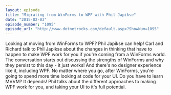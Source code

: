 ```yaml
---
layout: episode
title: "Migrating from WinForms to WPF with Phil Japikse"
date: "2015-02-03"
episode_number: "1095"
episode_url: "http://www.dotnetrocks.com/default.aspx?ShowNum=1095"
---
```


Looking at moving from WinForms to WPF? Phil Japikse can help! Carl and Richard talk to Phil Japikse about the changes in thinking that have to happen to make WPF work for you if you're coming from a WinForms world. The conversation starts out discussing the strengths of WinForms and why they persist to this day - it just works! And there's no designer experience like it, including WPF. No matter where you go, after WinForms, you're going to spend more time looking at code for your UI. Do you have to learn MVVM? It depends! Phil talks about the different approaches to making WPF work for you, and taking your UI to it's full potential.
